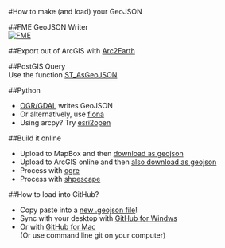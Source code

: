 #How to make (and load) your GeoJSON  
  
##FME GeoJSON Writer  
[![FME](http://www.safe.com/inc/images/desktop/formats2.png "FME from Safe Software")](http://www.safe.com/fme)  
  
##Export out of ArcGIS with [Arc2Earth](http://www.arc2earth.com/)  
  
##PostGIS Query  
Use the function [ST_AsGeoJSON](http://postgis.org/docs/ST_AsGeoJSON.html)    
  
##Python
* [OGR/GDAL](http://www.gdal.org/) writes GeoJSON  
* Or alternatively, use [fiona](https://github.com/Toblerity/Fiona)  
* Using arcpy? Try [esri2open](https://github.com/project-open-data/esri2open)  
  
##Build it online  
* Upload to MapBox and then [download as geojson](https://www.mapbox.com/blog/open-web-geojson/)  
* Upload to ArcGIS online and then [also download as geojson](http://blogs.esri.com/esri/arcgis/2014/12/16/arcgis-online-geojson/)  
* Process with [ogre](http://ogre.adc4gis.com/)  
* Process with [shpescape](http://www.shpescape.com/)  
  
##How to load into GitHub?  
* Copy paste into a [new .geojson file](https://github.com/blog/1327-creating-files-on-github)!  
* Sync with your desktop with [GitHub for Windws](https://windows.github.com/)  
* Or with [GitHub for Mac](https://mac.github.com/)  
(Or use command line git on your computer)  
